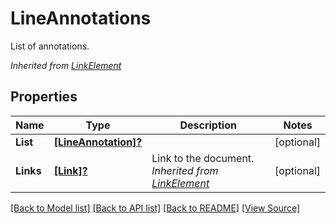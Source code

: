 # LineAnnotations
List of annotations.

*Inherited from [LinkElement](LinkElement.md)*
## Properties
Name | Type | Description | Notes
------------ | ------------- | ------------- | -------------
**List** | [**[LineAnnotation]?**](LineAnnotation.md) |  | [optional]
**Links** | [**[Link]?**](Link.md) | Link to the document.<br />*Inherited from [LinkElement](LinkElement.md)* | [optional]

[[Back to Model list]](../README.md#documentation-for-models) [[Back to API list]](../README.md#documentation-for-api-endpoints) [[Back to README]](../README.md) [[View Source]](../AsposePdfCloud/Models/LineAnnotations.swift)

